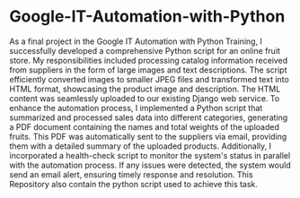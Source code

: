 # Google-IT-Automation-with-Python
As a final project in the Google IT Automation with Python Training, I successfully developed a comprehensive Python script for an online fruit store. My responsibilities included processing catalog information received from suppliers in the form of large images and text descriptions. The script efficiently converted images to smaller JPEG files and transformed text into HTML format, showcasing the product image and description. The HTML content was seamlessly uploaded to our existing Django web service.
To enhance the automation process, I implemented a Python script that summarized and processed sales data into different categories, generating a PDF document containing the names and total weights of the uploaded fruits. This PDF was automatically sent to the suppliers via email, providing them with a detailed summary of the uploaded products.
Additionally, I incorporated a health-check script to monitor the system's status in parallel with the automation process. If any issues were detected, the system would send an email alert, ensuring timely response and resolution.
This Repository also contain the python script used to achieve this task.